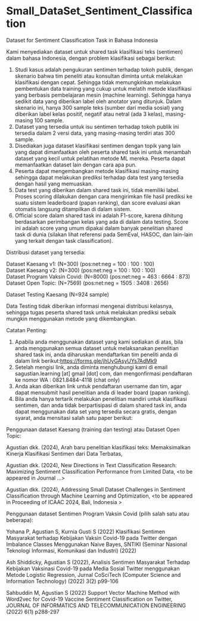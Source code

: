 # Small_DataSet_Sentiment_Classification
Dataset for Sentiment Classification Task in Bahasa Indonesia 

Kami menyediakan dataset untuk shared task klasifikasi teks (sentimen) dalam bahasa Indonesia, dengan problem klasifikasi sebagai berikut:
1. Studi kasus adalah pengukuran sentimen terhadap tokoh publik, dengan skenario bahwa tim peneliti atau konsultan diminta untuk melakukan klasifikasi dengan cepat. Sehingga tidak memungkinkan melakukan pembentukan data training yang cukup untuk melatih metode klasifikasi yang berbasis pembelajaran mesin (machine learning). Sehingga hanya sedikit data yang diberikan label oleh anotator yang ditunjuk. Dalam skenario ini, hanya 300 sample teks (sumber dari media sosial) yang diberikan label kelas positif, negatif atau netral (ada 3 kelas), masing-masing 100 sample.
2. Dataset yang tersedia untuk isu sentimen terhadap tokoh publik ini tersedia dalam 2 versi data, yang masing-masing terdiri atas 300 sample.
3. Disediakan juga dataset klasifikasi sentimen dengan topik yang lain yang dapat dimanfaatkan oleh peserta shared task ini untuk menambah dataset yang kecil untuk pelatihan metode ML mereka. Peserta dapat memanfaatkan dataset lain dengan cara apa pun.
4. Peserta dapat mengembangkan metode klasifikasi masing-masing sehingga dapat melakukan prediksi terhadap data test yang tersedia dengan hasil yang memuaskan.
5. Data test yang diberikan dalam shared task ini, tidak memiliki label. Proses scoring dilakukan dengan cara mengirimkan file hasil prediksi ke suatu sistem leaderboard (papan ranking), dan score evaluasi akan otomatis langsung ditampilkan di dalam sistem.
6. Official score dalam shared task ini adalah F1-score, karena dihitung berdasarkan perimbangan kelas yang ada di dalam data testing. Score ini adalah score yang umum dipakai dalam banyak penelitian shared task di dunia (silakan lihat referensi pada SemEval, HASOC, dan lain-lain yang terkait dengan task classification).

Distribusi dataset yang tersedia:

Dataset Kaesang v1:	
   (N=300)	(pos:net:neg = 100	: 100 : 100)            
Dataset Kaesang v2:	
   (N=300)	(pos:net:neg = 100	: 100 : 100)        
Dataset Program Vaksin Covid:
   (N=8000)	(pos:net:neg = 463	:  6664	:  873)            
Dataset Open Topic:
   (N=7569)	(pos:net:neg = 1505 : 3408	: 2656)                  

Dataset Testing Kaesang 
   (N=924 sample)                           		

Data Testing tidak diberikan informasi mengenai distribusi kelasnya, sehingga tugas peserta shared task untuk melakukan prediksi sebaik mungkin menggunakan metode yang dikembangkan.

Catatan Penting:
1. Apabila anda menggunakan dataset yang kami sediakan di atas, bila anda menggunakan semua dataset untuk melaksanakan penelitian shared task ini, anda diharuskan mendaftarkan tim peneliti anda di dalam link berikut:https://forms.gle/jhUyGAsyUYs7AdMk9
2. Setelah mengisi link, anda diminta menghubungi kami di email sagustian.learning [at] gmail [dot] com, dan mengonfirmasi pendaftaran ke nomor WA : 0821.8484-4118 (chat only)
3. Anda akan diberikan link untuk pendaftaran username dan tim, agar dapat mensubmit hasil penelitian anda di leader board (papan ranking).
4. Bila anda hanya tertarik melakukan penelitian mandiri untuk klasifikasi sentimen, dan anda tidak berpartisipasi di dalam shared task ini, anda dapat menggunakan data set yang tersedia secara gratis, dengan syarat, anda mensitasi salah satu paper berikut:


Penggunaan dataset Kaesang (training dan testing) atau Dataset Open Topic:

Agustian dkk. (2024), Arah baru penelitian klasifikasi teks: Memaksimalkan Kinerja Klasifikasi Sentimen dari Data Terbatas, <to be appeard in journal....>

Agustian dkk. (2024), New Directions in Text Classification Research: Maximizing Sentiment Classification Performance from Limited Data, <to be appeared in Journal ...>

Agustian dkk. (2024), Addressing Small Dataset Challenges in Sentiment Classification through Machine Learning and Optimization, <to be appeared in Proceeding of ICAAC 2024, Bali, Indonesia >

Penggunaan dataset Sentimen Program Vaksin Covid (pilih salah satu atau beberapa):

Yohana P, Agustian S, Kurnia Gusti S (2022) Klasifikasi Sentimen Masyarakat terhadap Kebijakan Vaksin Covid-19 pada Twitter dengan Imbalance Classes Menggunakan Naive Bayes, SNTIKI (Seminar Nasional Teknologi Informasi, Komunikasi dan Industri) (2022) 

Ash Shiddicky, Agustian S (2022), Analisis Sentimen Masyarakat Terhadap Kebijakan Vaksinasi Covid-19 pada Media Sosial Twitter menggunakan Metode Logistic Regression, Jurnal CoSciTech (Computer   Science and Information Technology) (2022) 3(2) p99-106

Sahbuddin M, Agustian S (2022) Support Vector Machine Method with Word2vec for Covid-19 Vaccine Sentiment Classification on Twitter, JOURNAL OF INFORMATICS AND TELECOMMUNICATION ENGINEERING (2022)   6(1) p288-297
 
